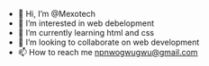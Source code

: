 - 👋 Hi, I’m @Mexotech
- 👀 I’m interested in web debelopment
- 🌱 I’m currently learning html and css
- 💞️ I’m looking to collaborate on web development
- 📫 How to reach me npnwogwugwu@gmail.com

<!---
Mexotech/Mexotech is a ✨ special ✨ repository because its `README.md` (this file) appears on your GitHub profile.
You can click the Preview link to take a look at your changes.
--->
